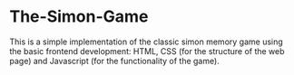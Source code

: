 # The-Simon-Game

This is a simple implementation of the classic simon memory game using the basic frontend development: HTML, CSS (for the structure of the web page) and Javascript (for the functionality of the game).